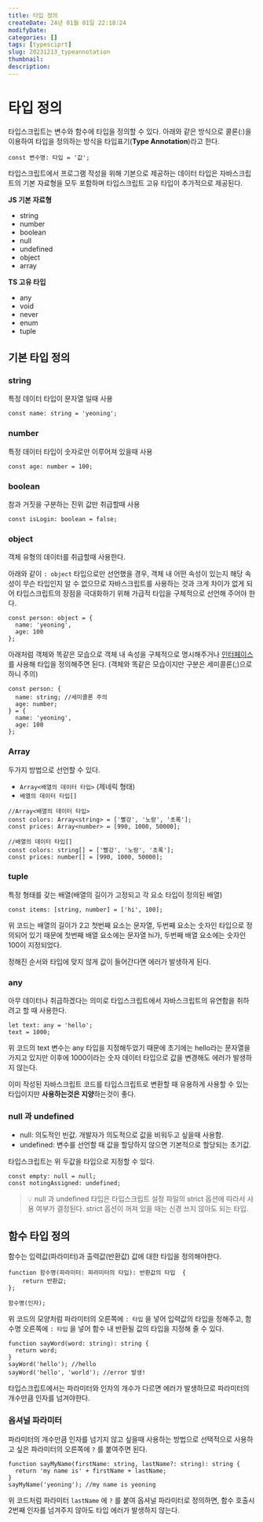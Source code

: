 ```yaml
---
title: 타입 정의
createDate: 24년 01월 01일 22:18:24
modifyDate:
categories: []
tags: [typesciprt]
slug: 20231213_typeannotation
thumbnail:
description:
---
```


# 타입 정의

타입스크립트는 변수와 함수에 타입을 정의할 수 있다.
아래와 같은 방식으로 콜론(:)을 이용하여 타입을 정의하는 방식을 타입표기(**Type Annotation**)라고 한다.

```tsx
const 변수명: 타입 = '값';
```

타입스크립트에서 프로그램 작성을 위해 기본으로 제공하는 데이터 타입은 자바스크립트의 기본 자료형을 모두 포함하며 타입스크립트 고유 타입이 추가적으로 제공된다.

**JS 기본 자료형**

- string
- number
- boolean
- null
- undefined
- object
- array

**TS 고유 타입**

- any
- void
- never
- enum
- tuple

## 기본 타입 정의

### string

특정 데이터 타입이 문자열 일때 사용

```tsx
const name: string = 'yeoning';
```

### number

특정 데이터 타입이 숫자로만 이루어져 있을때 사용

```tsx
const age: number = 100;
```

### boolean

참과 거짓을 구분하는 진위 값만 취급할때 사용

```tsx
const isLogin: boolean = false;
```

### object

객체 유형의 데이터를 취급할때 사용한다.

아래와 같이 `: object` 타입으로만 선언했을 경우,
객체 내 어떤 속성이 있는지 해당 속성이 무슨 타입인지 알 수 없으므로 자바스크립트를 사용하는 것과 크게 차이가 없게 되어 타입스크립트의 장점을 극대화하기 위해 가급적 타입을 구체적으로 선언해 주어야 한다.

```tsx
const person: object = {
  name: 'yeoning',
  age: 100
};
```

아래처럼 객체와 똑같은 모습으로 객체 내 속성을 구체적으로 명시해주거나 [인터페이스](https://www.notion.so/96cabf40d8d948aebf5ec952e51c8b29?pvs=21)를 사용해 타입을 정의해주면 된다. (객체와 똑같은 모습이지만 구분은 세미콜론(;)으로 하니 주의)

```tsx
const person: {
  name: string; //세미콜론 주의
  age: number;
} = {
  name: 'yeoning',
  age: 100
};
```

### Array

두가지 방법으로 선언할 수 있다.

- `Array<배열의 데이터 타입>` (제네릭 형태)
- `배열의 데이터 타입[]`

```tsx
//Array<배열의 데이터 타입>
const colors: Array<string> = ['빨강', '노랑', '초록'];
const prices: Array<number> = [990, 1000, 50000];

//배열의 데이터 타입[]
const colors: string[] = ['빨강', '노랑', '초록'];
const prices: number[] = [990, 1000, 50000];
```

### tuple

특정 형태를 갖는 배열(배열의 길이가 고정되고 각 요소 타입이 정의된 배열)

```tsx
const items: [string, number] = ['hi', 100];
```

위 코드는 배열의 길이가 2고 첫번째 요소는 문자열, 두번째 요소는 숫자인 타입으로 정의되어 있기 때문에
첫번째 배열 요소에는 문자열 hi가, 두번째 배열 요소에는 숫자인 100이 지정되었다.

정해진 순서와 타입에 맞지 않게 값이 들어간다면 에러가 발생하게 된다.

### any

아무 데이터나 취급하겠다는 의미로 타입스크립트에서 자바스크립트의 유연함을 취하려고 할 때 사용한다.

```tsx
let text: any = 'hello';
text = 1000;
```

위 코드의 text 변수는 any 타입을 지정해두었기 때문에 초기에는 hello라는 문자열을 가지고 있지만 이후에 1000이라는 숫자 데이터 타입으로 값을 변경해도 에러가 발생하지 않는다.

이미 작성된 자바스크립트 코드를 타입스크립트로 변환할 때 유용하게 사용할 수 있는 타입이지만 **사용하는것은 지양**하는것이 좋다.

### null 과 undefined

- null: 의도적인 빈값. 개발자가 의도적으로 값을 비워두고 싶을때 사용함.
- undefined: 변수를 선언할 때 값을 할당하지 않으면 기본적으로 할당되는 초기값.

타입스크립트는 위 두값을 타입으로 지정할 수 있다.

```tsx
const empty: null = null;
const notingAssigned: undefined;
```

> 💡 null 과 undefined 타입은 타입스크립트 설정 파일의 strict 옵션에 따라서 사용 여부가 결정된다.
> strict 옵션이 꺼져 있을 때는 신경 쓰지 않아도 되는 타입.

## 함수 타입 정의

함수는 입력값(파라미터)과 출력값(반환값) 값에 대한 타입을 정의해야한다.

```tsx
function 함수명(파라미터: 파라미터의 타입): 반환값의 타입  {
	return 반환값;
};

함수명(인자);
```

위 코드의 모양처럼 파라미터의 오른쪽에 `: 타입` 을 넣어 입력값의 타입을 정해주고, 함수명 오른쪽에 `: 타입` 을 넣어 함수 내 반환될 값의 타입을 지정해 줄 수 있다.

```tsx
function sayWord(word: string): string {
  return word;
}
sayWord('hello'); //hello
sayWord('hello', 'world'); //error 발생!
```

타입스크립트에서는 파라미터와 인자의 개수가 다르면 에러가 발생하므로 파라미터의 개수만큼 인자를 넘겨야한다.

### 옵셔널 파라미터

파라미터의 개수만큼 인자를 넘기지 않고 싶을때 사용하는 방법으로 선택적으로 사용하고 싶은 파라미터의 오른쪽에 `?` 를 붙여주면 된다.

```tsx
function sayMyName(firstName: string, lastName?: string): string {
  return 'my name is' + firstName + lastName;
}
sayMyName('yeoning'); //my name is yeoning
```

위 코드처럼 파라미터 `lastName` 에 `?` 를 붙여 옵셔널 파라미터로 정의하면, 함수 호출시 2번째 인자를 넘겨주지 않아도 타입 에러가 발생하지 않는다.
